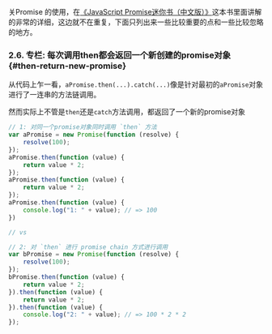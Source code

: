 

关Promise 的使用，在[《JavaScript Promise迷你书（中文版）》](http://liubin.org/promises-book/#what-is-promise)这本书里面讲解的非常的详细，这边就不在重复，下面只列出来一些比较重要的点和一些比较忽略的地方。



### 2.6. 专栏: 每次调用then都会返回一个新创建的promise对象 {#then-return-new-promise}

从代码上乍一看，`aPromise.then(...).catch(...)`像是针对最初的`aPromise`对象进行了一连串的方法链调用。

然而实际上不管是`then`还是`catch`方法调用，都返回了一个新的promise对象

```js
// 1: 对同一个promise对象同时调用 `then` 方法
var aPromise = new Promise(function (resolve) {
    resolve(100);
});
aPromise.then(function (value) {
    return value * 2;
});
aPromise.then(function (value) {
    return value * 2;
});
aPromise.then(function (value) {
    console.log("1: " + value); // => 100
})

// vs

// 2: 对 `then` 进行 promise chain 方式进行调用
var bPromise = new Promise(function (resolve) {
    resolve(100);
});
bPromise.then(function (value) {
    return value * 2;
}).then(function (value) {
    return value * 2;
}).then(function (value) {
    console.log("2: " + value); // => 100 * 2 * 2
});
```



